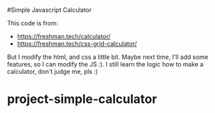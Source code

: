 #Simple Javascript Calculator

This code is from:

- https://freshman.tech/calculator/
- https://freshman.tech/css-grid-calculator/

But I modify the html, and css a little bit.
Maybe next time, I'll add some features, so I can modify the JS :). I still learn the logic how to make a calculator, don't judge me, pls :)
# project-simple-calculator
